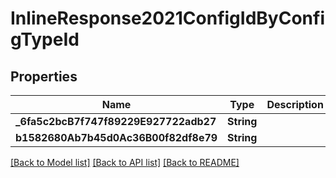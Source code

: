 # InlineResponse2021ConfigIdByConfigTypeId

## Properties
Name | Type | Description | Notes
------------ | ------------- | ------------- | -------------
**_6fa5c2bcB7f747f89229E927722adb27** | **String** |  | [optional] 
**b1582680Ab7b45d0Ac36B00f82df8e79** | **String** |  | [optional] 

[[Back to Model list]](../README.md#documentation-for-models) [[Back to API list]](../README.md#documentation-for-api-endpoints) [[Back to README]](../README.md)


